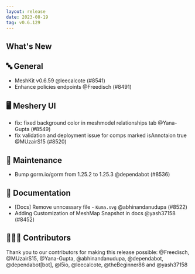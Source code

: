 ```yaml
---
layout: release
date: 2023-08-19
tag: v0.6.129
---
```


## What's New
## 🔤 General
- MeshKit v0.6.59 @leecalcote (#8541)
- Enhance policies endpoints @Freedisch (#8491)

## 🖥 Meshery UI

- fix: fixed background color in meshmodel relationships tab @Yana-Gupta (#8549)
- fix validation and deployment issue for comps marked isAnnotaion true @MUzairS15 (#8520)

## 🧰 Maintenance

- Bump gorm.io/gorm from 1.25.2 to 1.25.3 @dependabot (#8536)

## 📖 Documentation

- [Docs] Remove unncessary file - `Kuma.svg` @abhinandanudupa (#8522)
- Adding Customization of MeshMap Snapshot in docs @yash37158 (#8452)

## 👨🏽‍💻 Contributors

Thank you to our contributors for making this release possible:
@Freedisch, @MUzairS15, @Yana-Gupta, @abhinandanudupa, @dependabot, @dependabot[bot], @l5io, @leecalcote, @theBeginner86 and @yash37158
